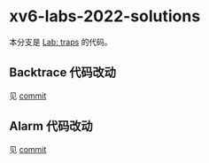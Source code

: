 # xv6-labs-2022-solutions

本分支是 [Lab: traps](https://pdos.csail.mit.edu/6.828/2022/labs/traps.html) 的代码。

## Backtrace 代码改动

见 [commit](https://github.com/flyto2035/xv6-labs-2022-solutions/commit/c636291e238bc849a6ac9638dfd2a8e922c4febe)

## Alarm 代码改动

见 [commit](https://github.com/flyto2035/xv6-labs-2022-solutions/commit/8dd68907b38ac6dbecfc93c4a452e6acb07313bd)
